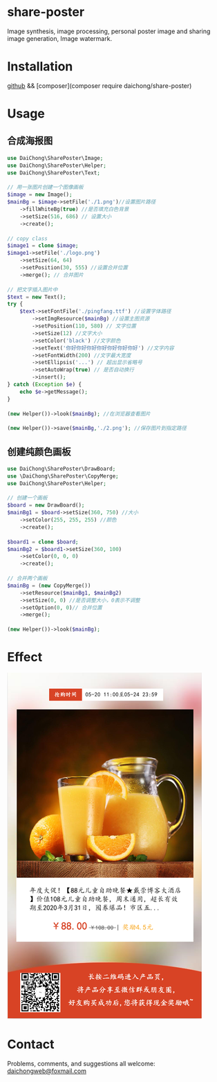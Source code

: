 # share-poster
Image synthesis, image processing, personal poster image and sharing image generation, Image watermark.
# Installation
[github](https://github.com/DaiChongyu/share-poster.git) && 
[composer](composer require daichong/share-poster) 

# Usage

## 合成海报图
```php
use DaiChong\SharePoster\Image;
use DaiChong\SharePoster\Helper;
use DaiChong\SharePoster\Text;

// 用一张图片创建一个图像画板
$image = new Image();
$mainBg = $image->setFile('./1.png')//设置图片路径
    ->fillWhiteBg(true) //是否填充白色背景
    ->setSize(516, 686) // 设置大小
    ->create();

// copy class 
$image1 = clone $image;
$image1->setFile('./logo.png')
    ->setSize(64, 64)
    ->setPosition(30, 555) //设置合并位置
    ->merge(); // 合并图片

// 把文字插入图片中
$text = new Text();
try {
    $text->setFontFile('./pingfang.ttf') //设置字体路径
        ->setImgResource($mainBg) //设置主图资源
        ->setPosition(110, 580) // 文字位置
        ->setSize(12) //文字大小
        ->setColor('black') //文字颜色
        ->setText('你好你好你好你好你好你好你好') //文字内容
        ->setFontWidth(200) //文字最大宽度
        ->setEllipsis('...') // 超出显示省略号
        ->setAutoWrap(true) // 是否自动换行
        ->insert();
} catch (Exception $e) {
    echo $e->getMessage();
}

(new Helper())->look($mainBg); //在浏览器查看图片

(new Helper())->save($mainBg,'./2.png'); //保存图片到指定路径
```

## 创建纯颜色画板
```php
use DaiChong\SharePoster\DrawBoard;
use \DaiChong\SharePoster\CopyMerge;
use DaiChong\SharePoster\Helper;

// 创建一个画板
$board = new DrawBoard();
$mainBg1 = $board->setSize(360, 750) //大小
    ->setColor(255, 255, 255) //颜色
    ->create();

$board1 = clone $board;
$mainBg2 = $board1->setSize(360, 100)
    ->setColor(0, 0, 0)
    ->create();

// 合并两个画板
$mainBg = (new CopyMerge())
    ->setResource($mainBg1, $mainBg2)
    ->setSize(0, 0) //是否调整大小，0表示不调整
    ->setOption(0, 0)// 合并位置
    ->merge();

(new Helper())->look($mainBg);
```
# Effect
<img src="https://github.com/DaiChongyu/phpgd-CreatePoster/blob/1.0.0/demo/success.png?raw=true">

# Contact

Problems, comments, and suggestions all welcome: daichongweb@foxmail.com
